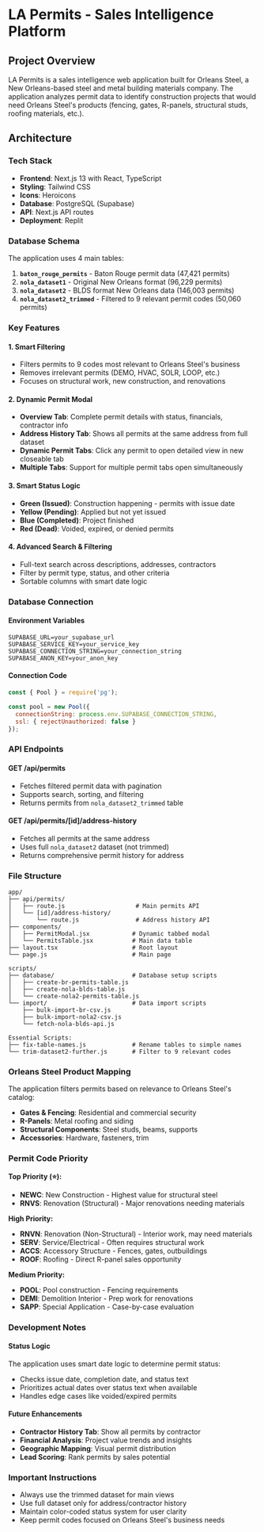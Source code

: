 # LA Permits - Sales Intelligence Platform

## Project Overview

LA Permits is a sales intelligence web application built for Orleans Steel, a New Orleans-based steel and metal building materials company. The application analyzes permit data to identify construction projects that would need Orleans Steel's products (fencing, gates, R-panels, structural studs, roofing materials, etc.).

## Architecture

### Tech Stack
- **Frontend**: Next.js 13 with React, TypeScript
- **Styling**: Tailwind CSS
- **Icons**: Heroicons
- **Database**: PostgreSQL (Supabase)
- **API**: Next.js API routes
- **Deployment**: Replit

### Database Schema

The application uses 4 main tables:
1. **`baton_rouge_permits`** - Baton Rouge permit data (47,421 permits)
2. **`nola_dataset1`** - Original New Orleans format (96,229 permits)
3. **`nola_dataset2`** - BLDS format New Orleans data (146,003 permits)
4. **`nola_dataset2_trimmed`** - Filtered to 9 relevant permit codes (50,060 permits)

### Key Features

#### 1. Smart Filtering
- Filters permits to 9 codes most relevant to Orleans Steel's business
- Removes irrelevant permits (DEMO, HVAC, SOLR, LOOP, etc.)
- Focuses on structural work, new construction, and renovations

#### 2. Dynamic Permit Modal
- **Overview Tab**: Complete permit details with status, financials, contractor info
- **Address History Tab**: Shows all permits at the same address from full dataset
- **Dynamic Permit Tabs**: Click any permit to open detailed view in new closeable tab
- **Multiple Tabs**: Support for multiple permit tabs open simultaneously

#### 3. Smart Status Logic
- **Green (Issued)**: Construction happening - permits with issue date
- **Yellow (Pending)**: Applied but not yet issued
- **Blue (Completed)**: Project finished
- **Red (Dead)**: Voided, expired, or denied permits

#### 4. Advanced Search & Filtering
- Full-text search across descriptions, addresses, contractors
- Filter by permit type, status, and other criteria
- Sortable columns with smart date logic

### Database Connection

#### Environment Variables
```
SUPABASE_URL=your_supabase_url
SUPABASE_SERVICE_KEY=your_service_key
SUPABASE_CONNECTION_STRING=your_connection_string
SUPABASE_ANON_KEY=your_anon_key
```

#### Connection Code
```javascript
const { Pool } = require('pg');

const pool = new Pool({ 
  connectionString: process.env.SUPABASE_CONNECTION_STRING,
  ssl: { rejectUnauthorized: false }
});
```

### API Endpoints

#### GET /api/permits
- Fetches filtered permit data with pagination
- Supports search, sorting, and filtering
- Returns permits from `nola_dataset2_trimmed` table

#### GET /api/permits/[id]/address-history
- Fetches all permits at the same address
- Uses full `nola_dataset2` dataset (not trimmed)
- Returns comprehensive permit history for address

### File Structure

```
app/
├── api/permits/
│   ├── route.js                    # Main permits API
│   └── [id]/address-history/
│       └── route.js                # Address history API
├── components/
│   ├── PermitModal.jsx            # Dynamic tabbed modal
│   └── PermitsTable.jsx           # Main data table
├── layout.tsx                     # Root layout
└── page.js                        # Main page

scripts/
├── database/                      # Database setup scripts
│   ├── create-br-permits-table.js
│   ├── create-nola-blds-table.js
│   └── create-nola2-permits-table.js
└── import/                        # Data import scripts
    ├── bulk-import-br-csv.js
    ├── bulk-import-nola2-csv.js
    └── fetch-nola-blds-api.js

Essential Scripts:
├── fix-table-names.js             # Rename tables to simple names
└── trim-dataset2-further.js       # Filter to 9 relevant codes
```

### Orleans Steel Product Mapping

The application filters permits based on relevance to Orleans Steel's catalog:
- **Gates & Fencing**: Residential and commercial security
- **R-Panels**: Metal roofing and siding
- **Structural Components**: Steel studs, beams, supports
- **Accessories**: Hardware, fasteners, trim

### Permit Code Priority

**Top Priority (⭐):**
- **NEWC**: New Construction - Highest value for structural steel
- **RNVS**: Renovation (Structural) - Major renovations needing materials

**High Priority:**
- **RNVN**: Renovation (Non-Structural) - Interior work, may need materials  
- **SERV**: Service/Electrical - Often requires structural work
- **ACCS**: Accessory Structure - Fences, gates, outbuildings
- **ROOF**: Roofing - Direct R-panel sales opportunity

**Medium Priority:**
- **POOL**: Pool construction - Fencing requirements
- **DEMI**: Demolition Interior - Prep work for renovations
- **SAPP**: Special Application - Case-by-case evaluation

### Development Notes

#### Status Logic
The application uses smart date logic to determine permit status:
- Checks issue date, completion date, and status text
- Prioritizes actual dates over status text when available
- Handles edge cases like voided/expired permits

#### Future Enhancements
- **Contractor History Tab**: Show all permits by contractor
- **Financial Analysis**: Project value trends and insights
- **Geographic Mapping**: Visual permit distribution
- **Lead Scoring**: Rank permits by sales potential

### Important Instructions
- Always use the trimmed dataset for main views
- Use full dataset only for address/contractor history
- Maintain color-coded status system for user clarity
- Keep permit codes focused on Orleans Steel's business needs
